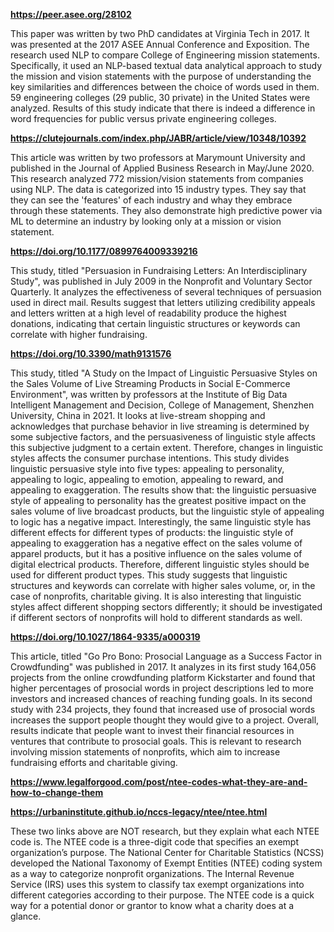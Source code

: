 **https://peer.asee.org/28102**

This paper was written by two PhD candidates at Virginia Tech in 2017. It was presented at the 2017 ASEE Annual Conference and Exposition. The research used NLP to compare College of Engineering mission statements. Specifically, it used an NLP-based textual data analytical approach to study the mission and vision statements with the purpose of understanding the key similarities and differences between the choice of words used in them. 59 engineering colleges (29 public, 30 private) in the United States were analyzed. Results of this study indicate that there is indeed a difference in word frequencies for public versus private engineering colleges. 

**https://clutejournals.com/index.php/JABR/article/view/10348/10392**

This article was written by two professors at Marymount University and published in the Journal of Applied Business Research in May/June 2020. This research analyzed 772 mission/vision statements from companies using NLP. The data is categorized into 15 industry types. They say that they can see the 'features' of each industry and whay they embrace through these statements. They also demonstrate high predictive power via ML to determine an industry by looking only at a mission or vision statement.

**https://doi.org/10.1177/0899764009339216**

This study, titled "Persuasion in Fundraising Letters: An Interdisciplinary Study", was published in July 2009 in the Nonprofit and Voluntary Sector Quarterly. It analyzes the effectiveness of several techniques of persuasion used in direct mail. Results suggest that letters utilizing credibility appeals and letters written at a high level of readability produce the highest donations, indicating that certain linguistic structures or keywords can correlate with higher fundraising.

**https://doi.org/10.3390/math9131576**

This study, titled "A Study on the Impact of Linguistic Persuasive Styles on the Sales Volume of Live Streaming Products in Social E-Commerce Environment", was written by professors at the Institute of Big Data Intelligent Management and Decision, College of Management, Shenzhen University, China in 2021. It looks at live-stream shopping and acknowledges that purchase behavior in live streaming is determined by some subjective factors, and the persuasiveness of linguistic style affects this subjective judgment to a certain extent. Therefore, changes in linguistic styles affects the consumer purchase intentions. This study divides linguistic persuasive style into five types: appealing to personality, appealing to logic, appealing to emotion, appealing to reward, and appealing to exaggeration. The results show that: the linguistic persuasive style of appealing to personality has the greatest positive impact on the sales volume of live broadcast products, but the linguistic style of appealing to logic has a negative impact. Interestingly, the same linguistic style has different effects for different types of products: the linguistic style of appealing to exaggeration has a negative effect on the sales volume of apparel products, but it has a positive influence on the sales volume of digital electrical products. Therefore, different linguistic styles should be used for different product types. This study suggests that linguistic structures and keywords can correlate with higher sales volume, or, in the case of nonprofits, charitable giving. It is also interesting that linguistic styles affect different shopping sectors differently; it should be investigated if different sectors of nonprofits will hold to different standards as well.

**https://doi.org/10.1027/1864-9335/a000319**

This article, titled "Go Pro Bono: Prosocial Language as a Success Factor in Crowdfunding" was published in 2017. It analyzes in its first study 164,056 projects from the online crowdfunding platform Kickstarter and found that higher percentages of prosocial words in project descriptions led to more investors and increased chances of reaching funding goals. In its second study with 234 projects, they found that increased use of prosocial words increases the support people thought they would give to a project. Overall, results indicate that people want to invest their financial resources in ventures that contribute to prosocial goals. This is relevant to research involving mission statements of nonprofits, which aim to increase fundraising efforts and charitable giving.

**https://www.legalforgood.com/post/ntee-codes-what-they-are-and-how-to-change-them**

**https://urbaninstitute.github.io/nccs-legacy/ntee/ntee.html**

These two links above are NOT research, but they explain what each NTEE code is. The NTEE code is a three-digit code that specifies an exempt organization’s purpose. The National Center for Charitable Statistics (NCSS) developed the National Taxonomy of Exempt Entities (NTEE) coding system as a way to categorize nonprofit organizations. The Internal Revenue Service (IRS) uses this system to classify tax exempt organizations into different categories according to their purpose. The NTEE code is a quick way for a potential donor or grantor to know what a charity does at a glance.